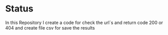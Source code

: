 # Status
In this Repository I create a code for check the url´s and return code 200 or 404 and create file csv for save the results
